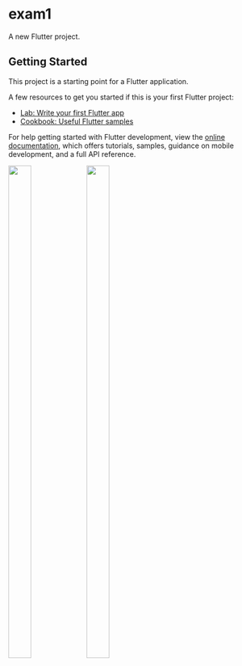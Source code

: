 # exam1

A new Flutter project.

## Getting Started

This project is a starting point for a Flutter application.

A few resources to get you started if this is your first Flutter project:

- [Lab: Write your first Flutter app](https://docs.flutter.dev/get-started/codelab)
- [Cookbook: Useful Flutter samples](https://docs.flutter.dev/cookbook)

For help getting started with Flutter development, view the
[online documentation](https://docs.flutter.dev/), which offers tutorials,
samples, guidance on mobile development, and a full API reference.
<p>

<img src="https://user-images.githubusercontent.com/124335197/224246587-7a4567a6-c566-4b1a-94cf-a65fa251a15d.jpg" height="50%" width="30%">
<img src="https://user-images.githubusercontent.com/124335197/224246579-94ee93b1-92e5-4011-aa88-1cc3d1168371.jpg" height="50%" width="30%">

</p>
